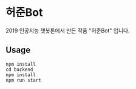 # 허준Bot

2019 인공지능 챗봇톤에서 만든 작품 "허준Bot" 입니다.

## Usage

```
npm install
cd backend
npm install
npm run start
```

